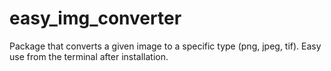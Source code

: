 # easy_img_converter
Package that converts a given image to a specific type (png, jpeg, tif). Easy use from the terminal after installation.
